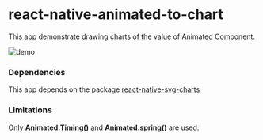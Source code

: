 # react-native-animated-to-chart

This app demonstrate drawing charts of the value of Animated Component.

![demo](https://user-images.githubusercontent.com/40135056/49693962-2bb14600-fbc4-11e8-8289-c6a653f98d40.gif)

### Dependencies

This app depends on the package [react-native-svg-charts](https://github.com/JesperLekland/react-native-svg-charts)

### Limitations

Only **Animated.Timing()** and **Animated.spring()** are used.

